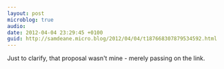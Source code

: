 ```yaml
---
layout: post
microblog: true
audio: 
date: 2012-04-04 23:29:45 +0100
guid: http://samdeane.micro.blog/2012/04/04/t187668307879534592.html
---
```

Just to clarify, that proposal wasn't mine - merely passing on the link.
